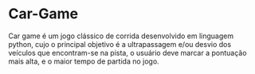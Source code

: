 # Car-Game
 Car game é um jogo clássico de corrida desenvolvido em linguagem python, cujo o principal objetivo é a ultrapassagem e/ou desvio dos veículos que encontram-se na pista, o usuário deve marcar a pontuação mais alta, e o maior tempo de partida no jogo.

